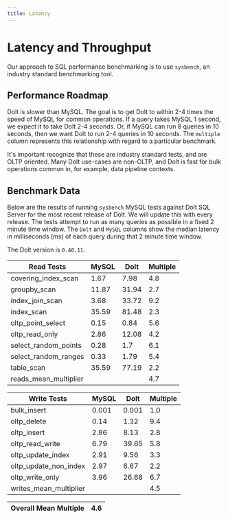 ```yaml
---
title: Latency
---
```


# Latency and Throughput

Our approach to SQL performance benchmarking is to use `sysbench`, an
industry standard benchmarking tool.

## Performance Roadmap

Dolt is slower than MySQL. The goal is to get Dolt to within 2-4 times
the speed of MySQL for common operations. If a query takes MySQL 1
second, we expect it to take Dolt 2-4 seconds. Or, if MySQL can run 8
queries in 10 seconds, then we want Dolt to run 2-4 queries in 10
seconds. The `multiple` column represents this relationship with
regard to a particular benchmark.

It's important recognize that these are industry standard tests, and
are OLTP oriented. Many Dolt use-cases are non-OLTP, and Dolt is fast
for bulk operations common in, for example, data pipeline contexts.

## Benchmark Data

Below are the results of running `sysbench` MySQL tests against Dolt
SQL Server for the most recent release of Dolt. We will update this
with every release. The tests attempt to run as many queries as
possible in a fixed 2 minute time window. The `Dolt` and `MySQL`
columns show the median latency in milliseconds (ms) of each query 
during that 2 minute time window.

The Dolt version is `0.40.11`.
<!-- START_LATENCY_RESULTS_TABLE -->
|       Read Tests        | MySQL | Dolt  | Multiple |
|-------------------------|-------|-------|----------|
| covering\_index\_scan   |  1.67 |  7.98 |      4.8 |
| groupby\_scan           | 11.87 | 31.94 |      2.7 |
| index\_join\_scan       |  3.68 | 33.72 |      9.2 |
| index\_scan             | 35.59 | 81.48 |      2.3 |
| oltp\_point\_select     |  0.15 |  0.84 |      5.6 |
| oltp\_read\_only        |  2.86 | 12.08 |      4.2 |
| select\_random\_points  |  0.28 |   1.7 |      6.1 |
| select\_random\_ranges  |  0.33 |  1.79 |      5.4 |
| table\_scan             | 35.59 | 77.19 |      2.2 |
| reads\_mean\_multiplier |       |       |      4.7 |

|       Write Tests        | MySQL | Dolt  | Multiple |
|--------------------------|-------|-------|----------|
| bulk\_insert             | 0.001 | 0.001 |      1.0 |
| oltp\_delete             |  0.14 |  1.32 |      9.4 |
| oltp\_insert             |  2.86 |  8.13 |      2.8 |
| oltp\_read\_write        |  6.79 | 39.65 |      5.8 |
| oltp\_update\_index      |  2.91 |  9.56 |      3.3 |
| oltp\_update\_non\_index |  2.97 |  6.67 |      2.2 |
| oltp\_write\_only        |  3.96 | 26.68 |      6.7 |
| writes\_mean\_multiplier |       |       |      4.5 |

| Overall Mean Multiple | 4.6 |
|-----------------------|-----|
<!-- END_LATENCY_RESULTS_TABLE -->
<br/>
